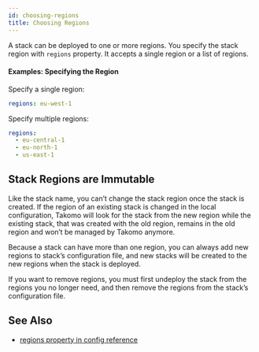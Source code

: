 ```yaml
---
id: choosing-regions
title: Choosing Regions
---
```


A stack can be deployed to one or more regions. You specify the stack region with `regions` property. It accepts a single region or a list of regions.

#### Examples: Specifying the Region

Specify a single region:

```yaml
regions: eu-west-1
```

Specify multiple regions:

```yaml
regions:
  - eu-central-1
  - eu-north-1
  - us-east-1
```

## Stack Regions are Immutable

Like the stack name, you can’t change the stack region once the stack is created. If the region of an existing stack is changed in the local configuration, Takomo will look for the stack from the new region while the existing stack, that was created with the old region, remains in the old region and won’t be managed by Takomo anymore.

Because a stack can have more than one region, you can always add new regions to stack’s configuration file, and new stacks will be created to the new regions when the stack is deployed.

If you want to remove regions, you must first undeploy the stack from the regions you no longer need, and then remove the regions from the stack’s configuration file.

## See Also

- [regions property in config reference](/docs/config-reference/stacks#regions)